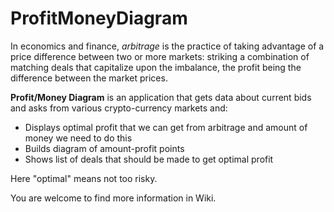 # ProfitMoneyDiagram

In economics and finance, *arbitrage* is the practice of taking advantage of a price difference between two or more markets: striking a combination of matching deals that capitalize upon the imbalance, the profit being the difference between the market prices.

**Profit/Money Diagram** is an application that gets data about current bids and asks from various crypto-currency markets and: 
- Displays optimal profit that we can get from arbitrage and amount of money we need to do this
- Builds diagram of amount-profit points
- Shows list of deals that should be made to get optimal profit

Here "optimal" means not too risky.

You are welcome to find more information in Wiki.
